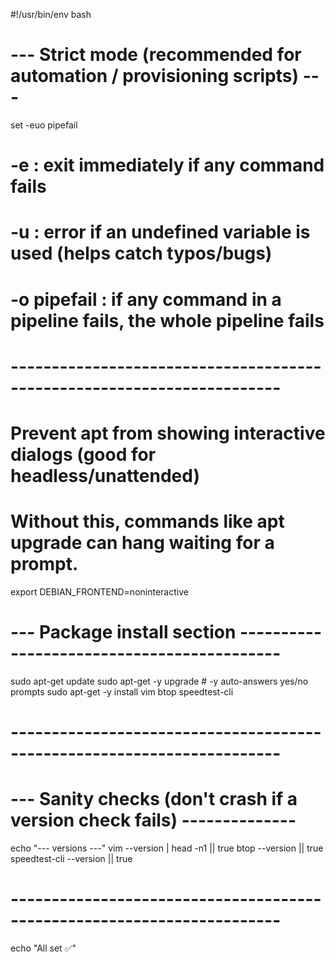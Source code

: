 #!/usr/bin/env bash

# --- Strict mode (recommended for automation / provisioning scripts) ---
set -euo pipefail
#  -e : exit immediately if any command fails
#  -u : error if an undefined variable is used (helps catch typos/bugs)
#  -o pipefail : if any command in a pipeline fails, the whole pipeline fails
# -----------------------------------------------------------------------

# Prevent apt from showing interactive dialogs (good for headless/unattended)
# Without this, commands like apt upgrade can hang waiting for a prompt.
export DEBIAN_FRONTEND=noninteractive

# --- Package install section -------------------------------------------
sudo apt-get update
sudo apt-get -y upgrade    # -y auto-answers yes/no prompts
sudo apt-get -y install vim btop speedtest-cli
# -----------------------------------------------------------------------

# --- Sanity checks (don't crash if a version check fails) --------------
echo "--- versions ---"
vim --version | head -n1   || true
btop --version             || true
speedtest-cli --version    || true
# -----------------------------------------------------------------------

echo "All set ✅"
